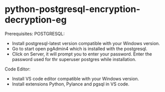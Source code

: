 # python-postgresql-encryption-decryption-eg

Prerequisites:
POSTGRESQL:
- Install postgresql-latest version compatible with your Windows version.
- Go to start open pgAdmin4 which is installed with the postgresql.
- Click on Server, it will prompt you to enter your password. Enter the password used for thr superuser postgres while installation.

Code Editor:
- Install VS code editor compatible with your Windows version.
- Install extensions Python, Pylance and pgsql in VS code.

